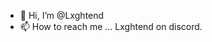 - 👋 Hi, I’m @Lxghtend
- 📫 How to reach me ... Lxghtend on discord.

<!---
Lxghtend/Lxghtend is a ✨ special ✨ repository because its `README.md` (this file) appears on your GitHub profile.
You can click the Preview link to take a look at your changes.
--->

